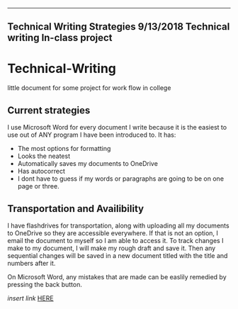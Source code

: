 ----
Technical Writing Strategies
9/13/2018
Technical writing
In-class project
----

# Technical-Writing
little document for some project for work flow in college

## Current strategies
I use Microsoft Word for every document I write because it is the easiest to use out of ANY program I have been introduced to. It has:
* The most options for formatting
* Looks the neatest
* Automatically saves my documents to OneDrive
* Has autocorrect
* I dont have to guess if my words or paragraphs are going to be on one page or three. 

## Transportation and Availibility

I have flashdrives for transportation, along with uploading all my documents to OneDrive so they are accessible everywhere. If that is not an option, I email the document to myself so I am able to access it. To track changes I make to my document, I will make my rough draft and save it. Then any sequential changes will be saved in a new document titled with the title and numbers after it. 

On Microsoft Word, any mistakes that are made can be easlily remedied by pressing the back button.

*insert link* [HERE](https://www.istockphoto.com/il/photos/goat?sort=mostpopular&mediatype=photography&phrase=goat)

